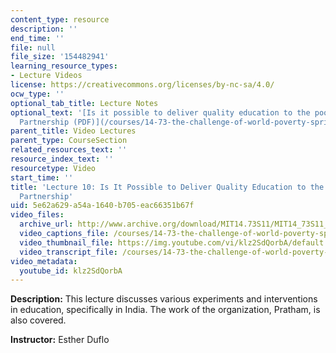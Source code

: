 ```yaml
---
content_type: resource
description: ''
end_time: ''
file: null
file_size: '154482941'
learning_resource_types:
- Lecture Videos
license: https://creativecommons.org/licenses/by-nc-sa/4.0/
ocw_type: ''
optional_tab_title: Lecture Notes
optional_text: '[Is it possible to deliver quality education to the poor: The Pratham-JPAL
  Partnership (PDF)](/courses/14-73-the-challenge-of-world-poverty-spring-2011/resources/mit14_73s11_lec10_slides)'
parent_title: Video Lectures
parent_type: CourseSection
related_resources_text: ''
resource_index_text: ''
resourcetype: Video
start_time: ''
title: 'Lecture 10: Is It Possible to Deliver Quality Education to the Poor-The Pratham-JPAL
  Partnership'
uid: 5e62a629-a54a-1640-b705-eac66351b67f
video_files:
  archive_url: http://www.archive.org/download/MIT14.73S11/MIT14_73S11_lec10_300k.mp4
  video_captions_file: /courses/14-73-the-challenge-of-world-poverty-spring-2011/ec7a219ff2b457758e0bb8d419291b73_klz2SdQorbA.vtt
  video_thumbnail_file: https://img.youtube.com/vi/klz2SdQorbA/default.jpg
  video_transcript_file: /courses/14-73-the-challenge-of-world-poverty-spring-2011/79221cd16b2404ce26b94aa9738b5e11_klz2SdQorbA.pdf
video_metadata:
  youtube_id: klz2SdQorbA
---
```


**Description:** This lecture discusses various experiments and interventions in education, specifically in India. The work of the organization, Pratham, is also covered.

**Instructor:** Esther Duflo

